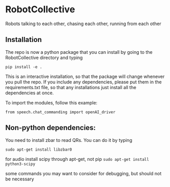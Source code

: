 # RobotCollective
Robots talking to each other, chasing each other, running from each other

## Installation

The repo is now a python package that you can install by going to the RobotCollective directory and typing

`pip install -e .`

This is an interactive installation, so that the package will change whenever you pull the repo. If you include any dependencies, please put them in the requirements.txt file, so that any installations just install all the dependencies at once. 

To import the modules, follow this example:

`from speech.chat_commanding import openAI_driver`

## Non-python dependencies:

You need to install zbar to read QRs. You can do it by typing 

`sudo apt-get install libzbar0`

for audio  install scipy through apt-get, not pip 
`sudo apt-get install python3-scipy`


some commands you may want to consider for debugging, but should not be necessary
<!-- sudo apt-get update -->
<!-- sudo apt-get install portaudio19-dev -->
<!-- sudo apt-get install alsa-utils -->
